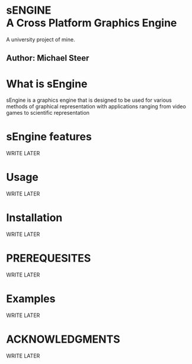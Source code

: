 # sENGINE <br/> A Cross Platform Graphics Engine
A university project of mine.

## Author: Michael Steer

# What is sEngine
sEngine is a graphics engine that is designed to
be used for various methods of graphical representation
with applications ranging from video games to scientific
representation

# sEngine features
WRITE LATER

# Usage
WRITE LATER

# Installation
WRITE LATER

# PREREQUESITES
WRITE LATER

# Examples
WRITE LATER

# ACKNOWLEDGMENTS
WRITE LATER